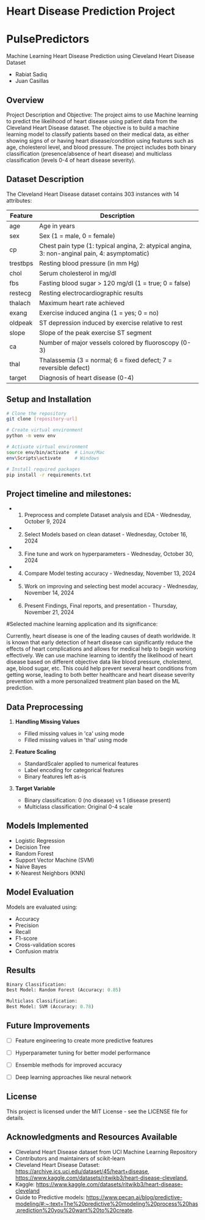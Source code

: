 # Heart Disease Prediction Project

# PulsePredictors
Machine Learning Heart Disease Prediction using Cleveland Heart Disease Dataset
* Rabiat Sadiq 
* Juan Casillas

## Overview
Project Description and Objective: The project aims to use Machine learning to predict the likelihood of heart disease using patient data from the Cleveland Heart Disease dataset. The objective is to build a machine learning model to classify patients based on their medical data, as either showing signs of or having heart disease/condition using features such as age, cholesterol level, and blood pressure. The project includes both binary classification (presence/absence of heart disease) and multiclass classification (levels 0-4 of heart disease severity).

## Dataset Description
The Cleveland Heart Disease dataset contains 303 instances with 14 attributes:

| Feature | Description |
|---------|------------|
| age | Age in years |
| sex | Sex (1 = male, 0 = female) |
| cp | Chest pain type (1: typical angina, 2: atypical angina, 3: non-anginal pain, 4: asymptomatic) |
| trestbps | Resting blood pressure (in mm Hg) |
| chol | Serum cholesterol in mg/dl |
| fbs | Fasting blood sugar > 120 mg/dl (1 = true; 0 = false) |
| restecg | Resting electrocardiographic results |
| thalach | Maximum heart rate achieved |
| exang | Exercise induced angina (1 = yes; 0 = no) |
| oldpeak | ST depression induced by exercise relative to rest |
| slope | Slope of the peak exercise ST segment |
| ca | Number of major vessels colored by fluoroscopy (0-3) |
| thal | Thalassemia (3 = normal; 6 = fixed defect; 7 = reversible defect) |
| target | Diagnosis of heart disease (0-4) |



## Setup and Installation
```bash
# Clone the repository
git clone [repository-url]

# Create virtual environment
python -m venv env

# Activate virtual environment
source env/bin/activate  # Linux/Mac
env\Scripts\activate     # Windows

# Install required packages
pip install -r requirements.txt
```

## Project timeline and milestones:

- 1. Preprocess and complete Dataset analysis and EDA - Wednesday, October 9, 2024
- 2. Select Models based on clean dataset - Wednesday, October 16, 2024
- 3. Fine tune and work on hyperparameters - Wednesday, October 30, 2024
- 4. Compare Model testing accuracy - Wednesday, November 13, 2024
- 5. Work on improving and selecting best model accuracy - Wednesday, November 14, 2024
- 6. Present Findings, Final reports, and presentation - Thursday, November 21, 2024

#Selected machine learning application and its significance:

Currently, heart disease is one of the leading causes of death worldwide. It is known that early detection of heart disease can significantly reduce the effects of heart complications and allows for medical help to begin working effectively. We can use machine learning to identify the likelihood of heart disease based on different objective data like blood pressure, cholesterol, age, blood sugar, etc. This could help prevent several heart conditions from getting worse, leading to both better healthcare and heart disease severity prevention with a more personalized treatment plan based on the ML prediction.


## Data Preprocessing
1. **Handling Missing Values**
   - Filled missing values in 'ca' using mode
   - Filled missing values in 'thal' using mode

2. **Feature Scaling**
   - StandardScaler applied to numerical features
   - Label encoding for categorical features
   - Binary features left as-is

3. **Target Variable**
   - Binary classification: 0 (no disease) vs 1 (disease present)
   - Multiclass classification: Original 0-4 scale

## Models Implemented
- Logistic Regression
- Decision Tree
- Random Forest
- Support Vector Machine (SVM)
- Naive Bayes
- K-Nearest Neighbors (KNN)

## Model Evaluation
Models are evaluated using:
- Accuracy
- Precision
- Recall
- F1-score
- Cross-validation scores
- Confusion matrix

## Results
```python
Binary Classification:
Best Model: Random Forest (Accuracy: 0.85)

Multiclass Classification:
Best Model: SVM (Accuracy: 0.78)
```

## Future Improvements
- [ ] Feature engineering to create more predictive features
- [ ] Hyperparameter tuning for better model performance
- [ ] Ensemble methods for improved accuracy
- [ ] Deep learning approaches like neural network


## License
This project is licensed under the MIT License - see the LICENSE file for details.

## Acknowledgments and Resources Available
- Cleveland Heart Disease dataset from UCI Machine Learning Repository
- Contributors and maintainers of scikit-learn
- Cleveland Heart Disease Dataset: https://archive.ics.uci.edu/dataset/45/heart+disease, https://www.kaggle.com/datasets/ritwikb3/heart-disease-cleveland,
-  Kaggle: https://www.kaggle.com/datasets/ritwikb3/heart-disease-cleveland
-  Guide to Predictive models: https://www.pecan.ai/blog/predictive-modeling/#:~:text=The%20predictive%20modeling%20process%20has,prediction%20you%20want%20to%20create.
